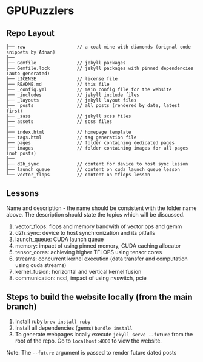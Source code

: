 # GPUPuzzlers

## Repo Layout
```
├── raw                   // a coal mine with diamonds (orignal code snippets by Adnan)
├──
├── Gemfile               // jekyll packages
├── Gemfile.lock          // jekyll packages with pinned dependencies (auto generated)
├── LICENSE               // license file
├── README.md             // this file
├── _config.yml           // main config file for the website
├── _includes             // jekyll include files
├── _layouts              // jekyll layout files
├── _posts                // all posts (rendered by date, latest first)
├── _sass                 // jekyll scss files
├── assets                // scss files
├──
├── index.html            // homepage template
├── tags.html             // tag generation file
├── pages                 // folder containing dedicated pages
├── images                // folder containing images for all pages (not posts)
├──
├── d2h_sync              // content for device to host sync lesson
├── launch_queue          // content on cuda launch queue lesson
└── vector_flops          // content on tflops lesson
```

## Lessons

Name and description - the name should be consistent with the folder name above. The description
should state the topics which will be discussed.

1. vector_flops:  flops and memory bandwith of vector ops and gemm
1. d2h_sync: device to host synchronization and its pitfalls
1. launch_queue: CUDA launch queue
1. memory: impact of using pinned memory, CUDA caching allocator
1. tensor_cores: achieving higher TFLOPS using tensor cores
1. streams: concurrent kernel execution (data transfer and computation using cuda streams)
1. kernel_fusion: horizontal and vertical kernel fusion
1. communication: nccl, impact of using nvswitch, pcie

## Steps to build the website locally (from the main branch)

1. Install ruby `brew install ruby`
1. Install all dependencies (gems) `bundle install`
1. To generate webpages locally execute `jekyll serve --future` from the root of the repo. Go to
   `localhost:4000` to view the website.

Note: The `--future` argument is passed to render future dated posts
